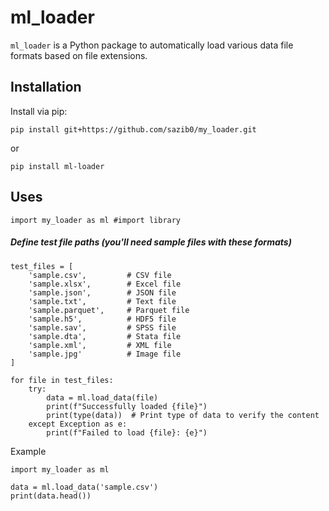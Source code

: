 # ml_loader

`ml_loader` is a Python package to automatically load various data file formats based on file extensions.

## Installation

Install via pip:

    pip install git+https://github.com/sazib0/my_loader.git

or

    pip install ml-loader


## Uses


    import my_loader as ml #import library

##### Define test file paths (you'll need sample files with these formats)

    test_files = [
        'sample.csv',         # CSV file
        'sample.xlsx',        # Excel file
        'sample.json',        # JSON file
        'sample.txt',         # Text file
        'sample.parquet',     # Parquet file
        'sample.h5',          # HDF5 file
        'sample.sav',         # SPSS file
        'sample.dta',         # Stata file
        'sample.xml',         # XML file
        'sample.jpg'          # Image file
    ]

    for file in test_files:
        try:
            data = ml.load_data(file)
            print(f"Successfully loaded {file}")
            print(type(data))  # Print type of data to verify the content
        except Exception as e:
            print(f"Failed to load {file}: {e}")
           
Example

    import my_loader as ml
    
    data = ml.load_data('sample.csv')  
    print(data.head())



